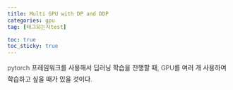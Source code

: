 ```yaml
---
title: Multi GPU with DP and DDP
categories: gpu
tag: [태그되는지test]

toc: true
toc_sticky: true
---
```


<div style="font-size: 0.9rem; font-weight:300; line-height: 1.6rem;">
pytorch 프레임워크를 사용해서 딥러닝 학습을 진행할 때, GPU를 여러 개 사용하여 학습하고 싶을 때가 있을 것이다.<br>

<script src="https://gist.github.com/SeunghyunSEO/dc8bb539c4d8655254e48010fcff1192.js"></script>

</div>



